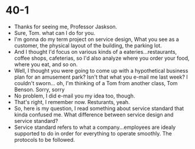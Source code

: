 # 40-1
+ Thanks for seeing me, Professor Jaskson.
+ Sure, Tom. what can I do for you.
+ I'm gonna do my term project on service design, What you see as a customer, the physical layout of the building, the parking lot.
+ And I thought I'd focus on various kinds of a eateries...restaurants, coffee shops, cafeterias, so I'd also analyze where you order your food, where you eat, and so on.
+ Well, I thought you were going to come up with a hypothetical business plan for an amusement park? Isn't that what you e-mail me last week? I couldn't sworn... oh, I'm thinking of a Tom from another class, Tom Benson. Sorry, sorry
+ No problem, I did e-mail you my idea too, though.
+ That's right, I remember now. Resturants, yeah.
+ So, here is my question, I read something about service standard that kinda confused me. What difference between service design and service standard?
+ Service standard refers to what a company...employees are idealy supported to do in order for everything to operate smoothly. The protocols to be followed.